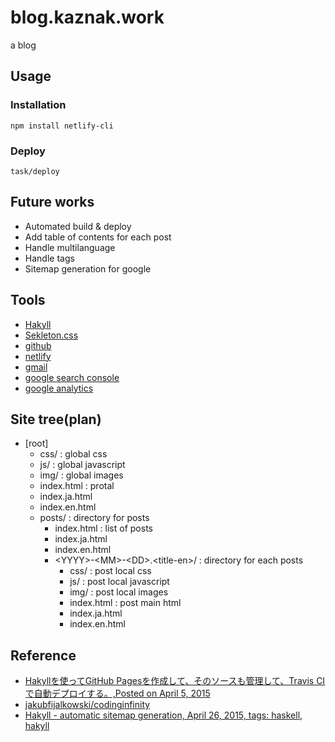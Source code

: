 
# blog.kaznak.work

a blog

## Usage

### Installation

~~~
npm install netlify-cli
~~~

### Deploy

~~~
task/deploy
~~~

## Future works

+ Automated build & deploy
+ Add table of contents for each post
+ Handle multilanguage
+ Handle tags
+ Sitemap generation for google

## Tools

+ [Hakyll](https://jaspervdj.be/hakyll/)
+ [Sekleton.css](http://getskeleton.com/)
+ [github](https://github.com/)
+ [netlify](https://www.netlify.com/)
+ [gmail](https://mail.google.com/)
+ [google search console](https://search.google.com/search-console)
+ [google analytics](https://analytics.google.com/)

## Site tree(plan)

+ [root]
  - css/ : global css
  - js/  : global javascript
  - img/ : global images
  - index.html : protal
  - index.ja.html
  - index.en.html
  - posts/ : directory for posts
    - index.html : list of posts
    - index.ja.html
    - index.en.html
    - \<YYYY\>-\<MM\>-\<DD\>.\<title-en\>/  : directory for each posts
      - css/ : post local css
      - js/  : post local javascript
      - img/ : post local images
      - index.html : post main html
      - index.ja.html
      - index.en.html


## Reference
+ [Hakyllを使ってGitHub Pagesを作成して、そのソースも管理して、Travis CIで自動デプロイする。,Posted on April 5, 2015](https://imokuri123.com/blog/2015/04/create-github-pages-with-hakyll.html)
+ [jakubfijalkowski/codinginfinity](https://github.com/jakubfijalkowski/codinginfinity)
+ [Hakyll - automatic sitemap generation, April 26, 2015, tags: haskell, hakyll](https://codinginfinity.me/post/2015-04-26/hakyll_automatic_sitemap_generation)
